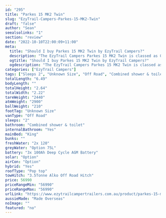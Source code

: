 ```yaml
---
id: "295"
title: "Parkes 15 MK2 Twin"
slug: "EzyTrail-Campers-Parkes-15-MK2-Twin"
draft: "false"
author: "Sean"
seealsolinks: "1"
section: "review"
date: "2022-10-10T22:00:09+11:00"
meta:
  title: "Should I buy Parkes 15 MK2 Twin by EzyTrail Campers?"
  description: "The EzyTrail Campers Parkes 15 MK2 Twin is classed as Off Road, and sleeps 2 people. It is Made Overseas and comes in at Unknown Size. It generally has Combined shower & toilet."
  ogtitle: "Should I buy Parkes 15 MK2 Twin by EzyTrail Campers?"
  ogdescription: "The EzyTrail Campers Parkes 15 MK2 Twin is classed as Off Road, and sleeps 2 people. It is Made Overseas and comes in at Unknown Size. It generally has Combined shower & toilet."
categories: ["EzyTrail Campers"]
tags: ["Sleeps 2", "Unknown Size", "Off Road", "Combined shower & toilet", "Pop top", "50 - 60k", "Made Overseas"]
totalLength: "6.49"
bodyLength: ""
totalHeight: "2.64"
totalWidth: "2.22"
tareWeight: "2440"
atmWeight: "2900"
ballWeight: "210"
footTag: "Unknown Size"
vanType: "Off Road"
sleeps: "2"
bathroom: "Combined shower & toilet"
internalBathroom: "Yes"
mainBed: "King"
bunks: ""
freshWater: "2x 120"
greyWater: "Option 75L"
battery: "3x 100Ah Deep Cycle AGM Battery"
solar: "Option"
airCon: "Option"
hybrid: "Yes"
roofType: "Pop top"
towHitch: "3.5Tonne Alko Off Road Hitch"
price: 56990
priceRangeMin: "56990"
priceRangeMax: "56990"
urlLink: "https://www.ezytrailcampertrailers.com.au/product/parkes-15-mk2-twin/"
aussieMade: "Made Overseas"
noImage: ""
featured: "no"
---
```

